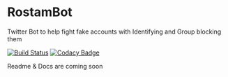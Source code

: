 
# RostamBot
Twitter Bot to help fight fake accounts with Identifying and Group blocking them

[![Build Status](https://dev.azure.com/araye/RostamBot/_apis/build/status/RostamBot-CI?branchName=master)](https://dev.azure.com/araye/RostamBot/_build/latest?definitionId=54&branchName=master)
[![Codacy Badge](https://api.codacy.com/project/badge/Grade/e6f5e765d78347d485e5b6e9dc66d019)](https://www.codacy.com/app/Hameds/RostamBot?utm_source=github.com&amp;utm_medium=referral&amp;utm_content=Hameds/RostamBot&amp;utm_campaign=Badge_Grade)

Readme & Docs are coming soon

